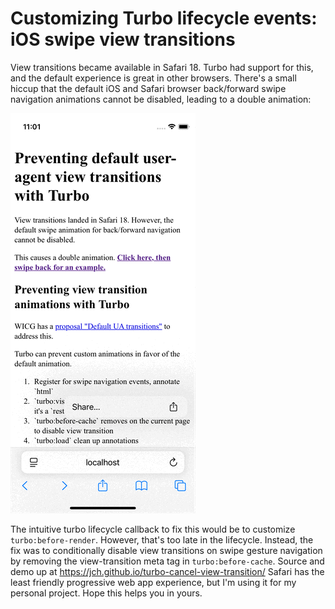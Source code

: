 # Customizing Turbo lifecycle events: iOS swipe view transitions

View transitions became available in Safari 18. Turbo had support for this, and the default experience is great in other browsers. There's a small hiccup that the default iOS and Safari browser back/forward swipe navigation animations cannot be disabled, leading to a double animation:

![](/images/view-transition-double.gif)

The intuitive turbo lifecycle callback to fix this would be to customize `turbo:before-render`. However, that's too late in the lifecycle. Instead, the fix was to conditionally disable view transitions on swipe gesture navigation by removing the view-transition meta tag in `turbo:before-cache`. Source and demo up at https://jch.github.io/turbo-cancel-view-transition/
Safari has the least friendly progressive web app experience, but I'm using it for my personal project. Hope this helps you in yours.